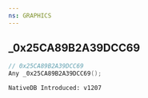 ```yaml
---
ns: GRAPHICS
---
```

## _0x25CA89B2A39DCC69

```c
// 0x25CA89B2A39DCC69
Any _0x25CA89B2A39DCC69();
```

```
NativeDB Introduced: v1207
```

